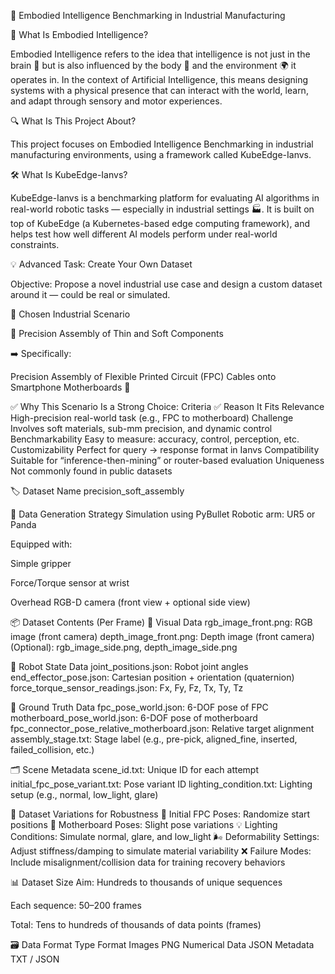 🤖 Embodied Intelligence Benchmarking in Industrial Manufacturing



🔑 What Is Embodied Intelligence?

Embodied Intelligence refers to the idea that intelligence is not just in the brain 🧠 but is also influenced by the body 🦾 and the environment 🌍 it operates in.
In the context of Artificial Intelligence, this means designing systems with a physical presence that can interact with the world, learn, and adapt through sensory and motor experiences.

🔍 What Is This Project About?

This project focuses on Embodied Intelligence Benchmarking in industrial manufacturing environments, using a framework called KubeEdge-Ianvs.

🛠️ What Is KubeEdge-Ianvs?

KubeEdge-Ianvs is a benchmarking platform for evaluating AI algorithms in real-world robotic tasks — especially in industrial settings 🏭.
It is built on top of KubeEdge (a Kubernetes-based edge computing framework), and helps test how well different AI models perform under real-world constraints.


💡 Advanced Task: Create Your Own Dataset


Objective: Propose a novel industrial use case and design a custom dataset around it — could be real or simulated.

🧩 Chosen Industrial Scenario

🔧 Precision Assembly of Thin and Soft Components

➡️ Specifically:

Precision Assembly of Flexible Printed Circuit (FPC) Cables onto Smartphone Motherboards 📱

✅ Why This Scenario Is a Strong Choice:
Criteria	           ✅ Reason It Fits
Relevance             	High-precision real-world task (e.g., FPC to motherboard)
Challenge          	Involves soft materials, sub-mm precision, and dynamic control
Benchmarkability              	Easy to measure: accuracy, control, perception, etc.
Customizability	             Perfect for query → response format in Ianvs
Compatibility	              Suitable for “inference-then-mining” or router-based evaluation
Uniqueness	           Not commonly found in public datasets


🏷️ Dataset Name
precision_soft_assembly

🧪 Data Generation Strategy
Simulation using PyBullet
Robotic arm: UR5 or Panda

Equipped with:

Simple gripper

Force/Torque sensor at wrist

Overhead RGB-D camera (front view + optional side view)

📦 Dataset Contents (Per Frame)
🎥 Visual Data
rgb_image_front.png: RGB image (front camera)
depth_image_front.png: Depth image (front camera)
(Optional): rgb_image_side.png, depth_image_side.png

🤖 Robot State Data
joint_positions.json: Robot joint angles
end_effector_pose.json: Cartesian position + orientation (quaternion)
force_torque_sensor_readings.json: Fx, Fy, Fz, Tx, Ty, Tz

🧭 Ground Truth Data
fpc_pose_world.json: 6-DOF pose of FPC
motherboard_pose_world.json: 6-DOF pose of motherboard
fpc_connector_pose_relative_motherboard.json: Relative target alignment
assembly_stage.txt: Stage label (e.g., pre-pick, aligned_fine, inserted, failed_collision, etc.)

🗂 Scene Metadata
scene_id.txt: Unique ID for each attempt
initial_fpc_pose_variant.txt: Pose variant ID
lighting_condition.txt: Lighting setup (e.g., normal, low_light, glare)

🧪 Dataset Variations for Robustness
🔄 Initial FPC Poses: Randomize start positions
📐 Motherboard Poses: Slight pose variations
💡 Lighting Conditions: Simulate normal, glare, and low_light
🌬️ Deformability Settings: Adjust stiffness/damping to simulate material variability
❌ Failure Modes: Include misalignment/collision data for training recovery behaviors

📊 Dataset Size
Aim: Hundreds to thousands of unique sequences

Each sequence: 50–200 frames

Total: Tens to hundreds of thousands of data points (frames)

🗃️ Data Format
Type	Format
Images	PNG
Numerical Data	JSON
Metadata	TXT / JSON

